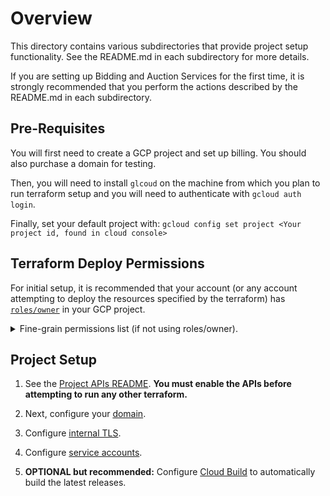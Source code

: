 # Overview

This directory contains various subdirectories that provide project setup functionality. See the
README.md in each subdirectory for more details.

If you are setting up Bidding and Auction Services for the first time, it is strongly recommended
that you perform the actions described by the README.md in each subdirectory.

## Pre-Requisites

You will first need to create a GCP project and set up billing. You should also purchase a domain
for testing.

Then, you will need to install `glcoud` on the machine from which you plan to run terraform setup
and you will need to authenticate with `gcloud auth login`.

Finally, set your default project with:
`gcloud config set project <Your project id, found in cloud console>`

## Terraform Deploy Permissions

For initial setup, it is recommended that your account (or any account attempting to deploy the
resources specified by the terraform) has
[`roles/owner`](https://cloud.google.com/iam/docs/roles-overview) in your GCP project.

<!-- markdownlint-disable -->
<details>
<summary>Fine-grain permissions list (if not using roles/owner).</summary>

```bash
appengine.applications.get
appengine.instances.enableDebug
artifactregistry.files.download
artifactregistry.files.list
artifactregistry.locations.list
artifactregistry.packages.delete
artifactregistry.packages.list
artifactregistry.projectsettings.get
artifactregistry.projectsettings.update
artifactregistry.repositories.create
artifactregistry.repositories.delete
artifactregistry.repositories.get
artifactregistry.repositories.list
artifactregistry.repositories.listEffectiveTags
artifactregistry.repositories.update
artifactregistry.repositories.uploadArtifacts
artifactregistry.tags.create
artifactregistry.tags.delete
artifactregistry.tags.list
artifactregistry.tags.update
artifactregistry.versions.delete
artifactregistry.versions.get
artifactregistry.versions.list
backupdr.backupPlanAssociations.list
backupdr.operations.list
billing.resourceCosts.get
cloudasset.assets.searchAllResources
cloudbuild.builds.editor
cloudnotifications.activities.list
cloudprivatecatalogproducer.products.create
commerceorggovernance.services.get
commerceorggovernance.services.list
commerceorggovernance.services.request
compute.acceleratorTypes.list
compute.addresses.list
compute.autoscalers.create
compute.autoscalers.delete
compute.autoscalers.get
compute.autoscalers.list
compute.backendServices.create
compute.backendServices.delete
compute.backendServices.get
compute.backendServices.list
compute.backendServices.use
compute.disks.create
compute.disks.get
compute.disks.list
compute.diskTypes.list
compute.firewalls.create
compute.firewalls.delete
compute.firewalls.get
compute.firewalls.list
compute.globalAddresses.create
compute.globalAddresses.delete
compute.globalAddresses.get
compute.globalAddresses.use
compute.globalForwardingRules.create
compute.globalForwardingRules.delete
compute.globalForwardingRules.get
compute.globalForwardingRules.setLabels
compute.globalOperations.get
compute.healthChecks.create
compute.healthChecks.delete
compute.healthChecks.get
compute.healthChecks.use
compute.healthChecks.useReadOnly
compute.instanceGroupManagers.create
compute.instanceGroupManagers.delete
compute.instanceGroupManagers.get
compute.instanceGroupManagers.list
compute.instanceGroupManagers.use
compute.instanceGroups.create
compute.instanceGroups.delete
compute.instanceGroups.list
compute.instanceGroups.use
compute.instances.addAccessConfig
compute.instances.attachDisk
compute.instances.create
compute.instances.delete
compute.instances.deleteAccessConfig
compute.instances.detachDisk
compute.instances.get
compute.instances.getSerialPortOutput
compute.instances.list
compute.instances.listEffectiveTags
compute.instances.listReferrers
compute.instances.osLogin
compute.instances.reset
compute.instances.resume
compute.instances.setDeletionProtection
compute.instances.setDiskAutoDelete
compute.instances.setLabels
compute.instances.setMachineResources
compute.instances.setMachineType
compute.instances.setMetadata
compute.instances.setMinCpuPlatform
compute.instances.setScheduling
compute.instances.setServiceAccount
compute.instances.setTags
compute.instances.start
compute.instances.stop
compute.instances.suspend
compute.instances.updateAccessConfig
compute.instances.updateDisplayDevice
compute.instances.updateNetworkInterface
compute.instances.updateShieldedInstanceConfig
compute.instanceTemplates.create
compute.instanceTemplates.delete
compute.instanceTemplates.get
compute.instanceTemplates.useReadOnly
compute.machineImages.create
compute.machineTypes.get
compute.machineTypes.list
compute.networks.create
compute.networks.delete
compute.networks.get
compute.networks.list
compute.networks.updatePolicy
compute.projects.get
compute.projects.setCommonInstanceMetadata
compute.regionOperations.get
compute.regions.list
compute.resourcePolicies.create
compute.resourcePolicies.list
compute.routers.create
compute.routers.delete
compute.routers.get
compute.routers.update
compute.sslCertificates.create
compute.sslCertificates.delete
compute.sslCertificates.get
compute.sslCertificates.list
compute.subnetworks.create
compute.subnetworks.delete
compute.subnetworks.get
compute.subnetworks.list
compute.subnetworks.use
compute.targetHttpsProxies.create
compute.targetHttpsProxies.delete
compute.targetHttpsProxies.get
compute.targetHttpsProxies.list
compute.targetHttpsProxies.use
compute.targetPools.list
compute.targetSslProxies.list
compute.targetTcpProxies.create
compute.targetTcpProxies.delete
compute.targetTcpProxies.get
compute.targetTcpProxies.use
compute.urlMaps.create
compute.urlMaps.delete
compute.urlMaps.get
compute.urlMaps.use
compute.zones.list
consumerprocurement.entitlements.list
container.clusters.list
container.deployments.create
containeranalysis.occurrences.list
dns.changes.create
dns.changes.get
dns.resourceRecordSets.create
dns.resourceRecordSets.delete
dns.resourceRecordSets.list
errorreporting.groups.list
iam.serviceAccounts.actAs
iam.serviceAccounts.list
iap.tunnelInstances.accessViaIAP
logging.buckets.list
logging.buckets.update
logging.logEntries.download
logging.logEntries.list
logging.logServiceIndexes.list
logging.logServices.list
logging.privateLogEntries.list
logging.queries.deleteShared
logging.queries.listShared
logging.queries.share
logging.queries.updateShared
logging.queries.usePrivate
logging.settings.get
logging.views.list
monitoring.alertPolicies.create
monitoring.alertPolicies.list
monitoring.alertPolicies.update
monitoring.dashboards.create
monitoring.dashboards.delete
monitoring.dashboards.get
monitoring.dashboards.list
monitoring.dashboards.update
monitoring.groups.list
monitoring.metricDescriptors.get
monitoring.metricDescriptors.list
monitoring.monitoredResourceDescriptors.list
monitoring.timeSeries.list
monitoring.uptimeCheckConfigs.create
monitoring.uptimeCheckConfigs.list
networkservices.grpcRoutes.create
networkservices.grpcRoutes.delete
networkservices.grpcRoutes.get
networkservices.meshes.create
networkservices.meshes.delete
networkservices.meshes.get
networkservices.meshes.use
networkservices.operations.get
observability.scopes.get
opsconfigmonitoring.resourceMetadata.list
orgpolicy.policy.get
osconfig.inventories.get
osconfig.osPolicyAssignments.create
osconfig.osPolicyAssignments.get
osconfig.vulnerabilityReports.get
pubsub.subscriptions.consume
pubsub.subscriptions.delete
pubsub.subscriptions.get
pubsub.subscriptions.getIamPolicy
pubsub.subscriptions.list
pubsub.subscriptions.setIamPolicy
pubsub.subscriptions.update
recommender.computeInstanceGroupManagerMachineTypeRecommendations.list
recommender.computeInstanceIdleResourceRecommendations.list
recommender.computeInstanceMachineTypeRecommendations.list
recommender.iamPolicyInsights.list
recommender.iamPolicyRecommendations.list
resourcemanager.projects.get
resourcemanager.projects.getIamPolicy
resourcemanager.projects.setIamPolicy
resourcemanager.projects.update
run.services.create
secretmanager.secrets.create
secretmanager.secrets.delete
secretmanager.secrets.get
secretmanager.versions.access
secretmanager.versions.add
secretmanager.versions.destroy
secretmanager.versions.enable
secretmanager.versions.get
securitycenter.userinterfacemetadata.get
serviceusage.services.disable
serviceusage.services.enable
serviceusage.services.get
serviceusage.services.list
stackdriver.projects.get
stackdriver.resourceMetadata.list
storage.buckets.create
storage.buckets.getObjectInsights
storage.buckets.list
storage.buckets.listEffectiveTags
storageinsights.reportConfigs.create
storagetransfer.jobs.create
```

</details>
<!-- markdownlint-enable -->

## Project Setup

1. See the [Project APIs README](./api/README.md). **You must enable the APIs before attempting to
   run any other terraform.**

1. Next, configure your [domain](./domain/README.md).

1. Configure [internal TLS](./internal_tls/README.md).

1. Configure [service accounts](./service_account/README.md).

1. **OPTIONAL but recommended:** Configure
   [Cloud Build](../../../../../../packaging/gcp/cloud_build/README.md) to automatically build the
   latest releases.
